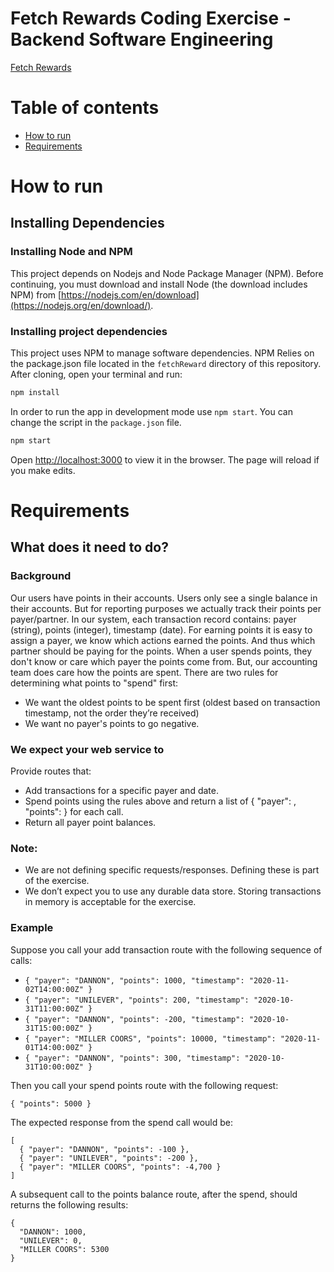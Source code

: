 # Fetch Rewards Coding Exercise - Backend Software Engineering
[Fetch Rewards](https://www.fetchrewards.com/)

# Table of contents

- [How to run](#how-to-run)
- [Requirements](#requirements)

# How to run

## Installing Dependencies

### Installing Node and NPM

This project depends on Nodejs and Node Package Manager (NPM). Before continuing, you must download and install Node (the download includes NPM) from [https://nodejs.com/en/download](https://nodejs.org/en/download/).

### Installing project dependencies

This project uses NPM to manage software dependencies. NPM Relies on the package.json file located in the `fetchReward` directory of this repository. After cloning, open your terminal and run:

```bash
npm install
```
In order to run the app in development mode use ```npm start```. You can change the script in the ```package.json``` file. 

```bash
npm start
```

Open [http://localhost:3000](http://localhost:3000) to view it in the browser. The page will reload if you make edits.<br>

# Requirements

## What does it need to do?

### Background

Our users have points in their accounts. Users only see a single balance in their accounts. But for reporting purposes we actually track their
points per payer/partner. In our system, each transaction record contains: payer (string), points (integer), timestamp (date).
For earning points it is easy to assign a payer, we know which actions earned the points. And thus which partner should be paying for the points.
When a user spends points, they don't know or care which payer the points come from. But, our accounting team does care how the points are
spent. There are two rules for determining what points to "spend" first:

- We want the oldest points to be spent first (oldest based on transaction timestamp, not the order they’re received)
- We want no payer's points to go negative.

### We expect your web service to

Provide routes that:
- Add transactions for a specific payer and date.
- Spend points using the rules above and return a list of { "payer": <string>, "points": <integer> } for each call.
- Return all payer point balances.

### Note:
- We are not defining specific requests/responses. Defining these is part of the exercise.
- We don’t expect you to use any durable data store. Storing transactions in memory is acceptable for the exercise.

### Example

Suppose you call your add transaction route with the following sequence of calls:

 - `{ "payer": "DANNON", "points": 1000, "timestamp": "2020-11-02T14:00:00Z" }`
- `{ "payer": "UNILEVER", "points": 200, "timestamp": "2020-10-31T11:00:00Z" }`
- `{ "payer": "DANNON", "points": -200, "timestamp": "2020-10-31T15:00:00Z" }`
- `{ "payer": "MILLER COORS", "points": 10000, "timestamp": "2020-11-01T14:00:00Z" }`
- `{ "payer": "DANNON", "points": 300, "timestamp": "2020-10-31T10:00:00Z" }`

Then you call your spend points route with the following request:

`{ "points": 5000 }`


The expected response from the spend call would be:

```
[
  { "payer": "DANNON", "points": -100 },
  { "payer": "UNILEVER", "points": -200 },
  { "payer": "MILLER COORS", "points": -4,700 }
]
```

A subsequent call to the points balance route, after the spend, should returns the following results:

```
{
  "DANNON": 1000,
  "UNILEVER": 0,
  "MILLER COORS": 5300
}
```
